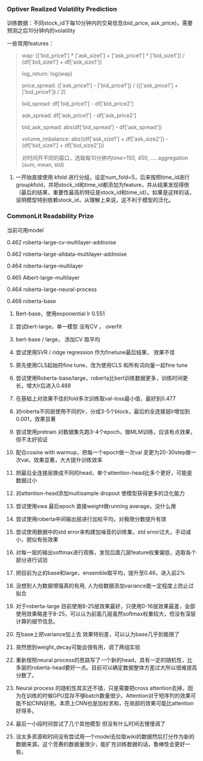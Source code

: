 ### Optiver Realized Volatility Prediction

训练数据：不同stock_id下每10分钟内的交易信息(bid_price, ask_price)，需要预测之后10分钟内的volatility

一些常用features：

> wap: (['bid_price1'] * ['ask_size1'] + ['ask_price1'] * ['bid_size1']) / (df['bid_size1'] + df['ask_size1'])
>
> log_return: log(wap)
>
> price_spread: (['ask_price1'] - ['bid_price1']) / ((['ask_price1'] + ['bid_price1']) / 2)
>
> bid_spread:  df['bid_price1'] - df['bid_price2']
>
> ask_spread:  df['ask_price1'] - df['ask_price2']
>
> bid_ask_spread: abs(df['bid_spread'] - df['ask_spread'])
>
> volume_imbalance: abs((df['ask_size1'] + df['ask_size2']) - (df['bid_size1'] + df['bid_size2']))
>
> 
>
> 对时间开不同的窗口，选取每10分钟内time>150, 450, …. aggregation (sum, mean, std)
>
> 
>

1. 一开始直接使用 kfold 进行分组，设定num_fold=5，后来按照time_id进行groupkfold，并把stock_id和time_id都添加为feature，并从结果发现得倒（最后的结果，重要性最高的特征是stock_id和time_id）。如果是这样的话，说明模型特别依赖stock_id，从理解上来说，这不利于模型的泛化。



### CommonLit Readability Prize

当前可用model

0.462 roberta-large-cv-multilayer-addnoise

0.462 roberta-large-alldata-multilayer-addnoise

0.464 roberta-large-multilayer

0.465 Albert-large-multilayer

0.464 roberta-large-neural-process

0.468 roberta-base



1. Bert-base，使用exponential lr 0.551

2. 尝试bert-large，单一模型 没有CV ， overfit

3. bert-base / large， 添加CV 取平均

4. 尝试使用SVR / ridge regression 作为finetune最后结果， 效果不佳

5. 原先使用CLS起始符fine tune，改为使用CLS 和所有词向量一起fine tune

6. 尝试使用Roberta-base/large，roberta比bert训练数据更多，训练时间更长，增大lr后进入0.488

7. 在基础上对效果不佳的fold多次训练取val-loss最小值，最好到0.477

8. 对roberta不同层使用不同的lr，分成3-5个block，最后的全连接层lr增加到0.001，效果显著

9. 尝试使用pretrain 对数据集先跑3-4个epoch，做MLM训练，应该有点效果，但不太好验证

10. 配合cosine with warmup，把每一个epoch做一次val 变更为20-30step做一次val，效果显著，大大提升训练效率

11. 把最后全连接层换成不同的head，单个attention-head比多个更好，可能是数据过小

12. 对attention-head添加multisample dropout 使模型获得更多的泛化能力

13. 尝试使用swa 最后epoch 直接weight做running average，没什么用

14. 尝试使用roberta中间输出层进行加权平均，对极限分数提升有效

15. 尝试使用数据中的std error来构建加噪音的训练集，std error过大，手动减小，貌似有些效果

16. 对每一层的输出softmax进行观察，发现后面几层feature权重偏低，选取各个部分进行试验

17. 把目前为止的base和large，ensemble取平均，提升至0.46，进入前2%

18. 没想到人为数据增强真的有用, 人为给数据添加variance能一定程度上防止过拟合

19. 对于roberta-large 目前使用8-25层效果最好，只使用0-16层效果最差，全部使用效果略差于8-25，可以认为前面几层虽然softmax权重较大，但没有深层计算的细节信息。

20. 在base上把variance加上去 效果特别差，可以认为base几乎到极限了

21. 突然想到weight_decay可能会很有用，调了两组实验

22. 重新按照neural process的思路写了一个新的head，具有一定的随机性，比多层的roberta-head要好一点。目前可以确定数据整体方差过大所以很难提高分数了。

23. Neural process 的随机性其实还不错，只是需要把cross attention去掉，因为在训练的时候GPU显存不够batch数量很少。Attention对于短序列的效果可能不如CNN好用。本质上CNN也是加权求和，在局部的效果可能比attention好得多。

24. 最后一小段时间尝试了几个其他模型 但没有什么时间去慢慢调了

25. 没太多资源和时间没有尝试用一个model去拉取wiki的数据然后打分作为新的数据来源。这个竞赛的数据量很少，能扩充训练数据的话，鲁棒性会更好一些。

    